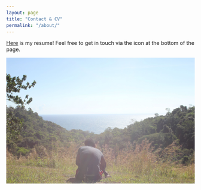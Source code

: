 ```yaml
---
layout: page
title: "Contact & CV"
permalink: "/about/"
---
```

[Here](/assets/Academic-CV.pdf) is my resume! Feel free to get in touch via the icon at the bottom of the page.

![Costa Rica](assets/Homepage.jpg)

